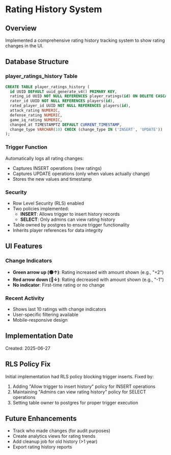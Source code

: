 # Rating History System

## Overview
Implemented a comprehensive rating history tracking system to show rating changes in the UI.

## Database Structure

### player_ratings_history Table
```sql
CREATE TABLE player_ratings_history (
  id UUID DEFAULT uuid_generate_v4() PRIMARY KEY,
  rating_id UUID NOT NULL REFERENCES player_ratings(id) ON DELETE CASCADE,
  rater_id UUID NOT NULL REFERENCES players(id),
  rated_player_id UUID NOT NULL REFERENCES players(id),
  attack_rating NUMERIC,
  defense_rating NUMERIC,
  game_iq_rating NUMERIC,
  changed_at TIMESTAMPTZ DEFAULT CURRENT_TIMESTAMP,
  change_type VARCHAR(10) CHECK (change_type IN ('INSERT', 'UPDATE'))
);
```

### Trigger Function
Automatically logs all rating changes:
- Captures INSERT operations (new ratings)
- Captures UPDATE operations (only when values actually change)
- Stores the new values and timestamp

### Security
- Row Level Security (RLS) enabled
- Two policies implemented:
  - **INSERT**: Allows trigger to insert history records
  - **SELECT**: Only admins can view rating history
- Table owned by postgres to ensure trigger functionality
- Inherits player references for data integrity

## UI Features

### Change Indicators
- **Green arrow up (🟢↑)**: Rating increased with amount shown (e.g., "+2")
- **Red arrow down (🔴↓)**: Rating decreased with amount shown (e.g., "-1")
- **No indicator**: First-time rating or no change

### Recent Activity
- Shows last 10 ratings with change indicators
- User-specific filtering available
- Mobile-responsive design

## Implementation Date
Created: 2025-06-27

## RLS Policy Fix
Initial implementation had RLS policy blocking trigger inserts. Fixed by:
1. Adding "Allow trigger to insert history" policy for INSERT operations
2. Maintaining "Admins can view rating history" policy for SELECT operations
3. Setting table owner to postgres for proper trigger execution

## Future Enhancements
- Track who made changes (for audit purposes)
- Create analytics views for rating trends
- Add cleanup job for old history (>1 year)
- Export rating history reports